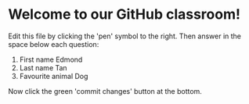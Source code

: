# Welcome to our GitHub classroom!

Edit this file by clicking the 'pen' symbol to the right.
Then answer in the space below each question:

1. First name
Edmond
2. Last name
Tan
3. Favourite animal
Dog

Now click the green 'commit changes' button at the bottom.

